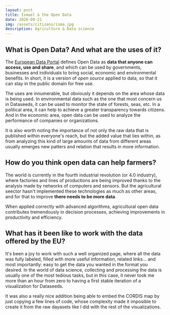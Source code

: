 ```yaml
---
layout: post
title: Ismael & the Open Data
date: 2020-09-21
img: /assets/citizens/isma.jpg
description: Agriculture & Data science
---
```


## What is Open Data? And what are the uses of it?

The
[European Data Portal](https://www.europeandataportal.eu/elearning/en/module1/#/id/co-01)
defines Open Data as **data that anyone can access, use and share**, and which
can be used by governments, businesses and individuals to bring social, economic
and environmental benefits. In short, it is a version of *open source* applied
to data, so that it can stay in the public domain for free use.

The uses are innumerable, but obviously it depends on the area whose data is
being used. In environmental data such as the one that most concern us in
Dataseeds, it can be used to monitor the state of forests, seas, etc. In a
political area, it can help to achieve a greater transparency towards citizens.
And in the economic area, open data can be used to analyze the performance of
companies or organizations.

It is also worth noting the importance of not only the raw data that is
published within everyone's reach, but the <span class="highlighted">added value
    that lies within</span>, as from analyzing this kind of large amounts of data
from different areas usually emerges new patters and relation that results in
more information.



## How do you think open data can help farmers?

The world is currently in the fourth industrial revolution (or 4.0 industry),
where factories and lines of productions are being improved thanks to the
analysis made by networks of computers and sensors. But the agricultural seector
hasn't implemented these technologies as much as other areas, and for that to
improve **there needs to be more data**.

When applied correctly with advanced algorithms, agricultural open data
contributes tremendously in decision processes, achieving improvements in
productivity and efficiency.




## What has it been like to work with the data offered by the EU?

It's been a joy to work with such a well organized page, where all the data was
fully labeled, filled with more useful information, related links... and most
importantly: <span class="highlighted">easy to get the data you wanted in the
    format you desired</span>. In the world of data science, collecting and
processing the data is usually one of the most tedious tasks, but in this case,
it never took me more than an hour from zero to having a first stable iteration
of a visualization for Dataseeds.

It was also a really nice addition being able to embed the CORDIS map by just
copying a few lines of code, whose complexity made it imposible to create it
from the raw dayasets like I did with the rest of the visualizations.

<!--
########################################
NEGRITA     CURSIVA

**texto**   *texto*

########################################
RESALTADO

<span class="highlighted">texto</span>

########################################
IMAGENES:

<p class="post-image">

    <img src="https://i.ytimg.com/vi/gUIJ-UkQsXI/maxresdefault.jpg" style="max-width: 400px; width: 90%">
    <p class="post-image-label">Figure 1: A cute kitty</p>

</p>

########################################
LINKS

[texto](https://dataseeds.github.io)

-->
